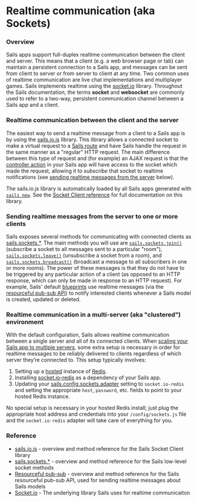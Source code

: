 # Realtime communication (aka Sockets)

### Overview

Sails apps support full-duplex realtime communication between the client and server.  This means that a client (e.g. a web browser page or tab) can maintain a persistent connection to a Sails app, and messages can be sent from client to server or from server to client at any time.  Two common uses of realtime communication are live chat implementations and multiplayer games.  Sails implements realtime using the [socket.io](http://socket.io) library.  Throughout the Sails documentation, the terms **socket** and **websocket** are commonly used to refer to a two-way, persistent communication channel between a Sails app and a client.

### Realtime communication between the client and the server

The easiest way to send a realtime message from a client to a Sails app is by using the [sails.io.js](http://sailsjs.org/documentation/reference/web-sockets/socket-client) library.  This library allows a connected socket to make a virtual request to a [Sails route](http://sailsjs.org/documentation/concepts/routes) and have Sails handle the request in the same manner as a "regular" HTTP request.  The main difference between this type of request and (for example) an AJAX request is that the [controller action](http://sailsjs.org/documentation/concepts/controllers#?actions) in your Sails app will have access to the socket which made the request, allowing it to _subscribe_ that socket to realtime notifications (see [sending realtime messages from the server](http://sailsjs.org/documentation/concepts/realtime#?sending-realtime-messages-from-the-server-to-one-or-more-clients) below).

The sails.io.js library is automatically loaded by all Sails apps generated with [`sails new`](http://sailsjs.org/documentation/reference/command-line-interface/sails-new).  See the [Socket Client reference](http://sailsjs.org/documentation/reference/web-sockets/socket-client) for full documentation on this library.

### Sending realtime messages from the server to one or more clients

Sails exposes several methods for communicating with connected clients as [sails.sockets.*](http://sailsjs.org/documentation/reference/web-sockets/sails-sockets).  The main methods you will use are [`sails.sockets.join()`](http://sailsjs.org/documentation/reference/web-sockets/sails-sockets/sails-sockets-join) (subscribe a socket to all messages sent to a particular "room"), [`sails.sockets.leave()`](http://sailsjs.org/documentation/reference/web-sockets/sails-sockets/sails-sockets-leave) (unsubscribe a socket from a room), and [`sails.sockets.broadcast()`](http://sailsjs.org/documentation/reference/web-sockets/sails-sockets/sails-sockets-broadcast) (broadcast a message to all subscribers in one or more rooms).  The power of these messages is that they do not have to be triggered by any particular action of a client (as opposed to an HTTP response, which can only be made in response to an HTTP request).  For example, Sails' default [blueprints](http://sailsjs.org/documentation/reference/blueprint-api) use realtime messages (via the [resourceful pub-sub API](http://sailsjs.org/documentation/reference/web-sockets/resourceful-pub-sub)) to notify interested clients whenever a Sails model is created, updated or deleted.

### Realtime communication in a multi-server (aka "clustered") environment

With the default configuration, Sails allows realtime communication between a single server and all of its connected clients.  When [scaling your Sails app to multiple servers](http://sailsjs.org/documentation/concepts/deployment/scaling), some extra setup is necessary in order for realtime messages to be reliably delivered to clients regardless of which server they&rsquo;re connected to.  This setup typically involves:

1. Setting up a [hosted](https://www.google.com/search?q=hosted+redis) instance of [Redis](http://redis.io/).
2. Installing [socket.io-redis](https://github.com/socketio/socket.io-redis) as a dependency of your Sails app.
1. Updating your [sails.config.sockets.adapter](http://sailsjs.org/documentation/reference/configuration/sails-config-sockets#?commonlyused-options) setting to `socket.io-redis` and setting the appropriate `host`, `password`, etc. fields to point to your hosted Redis instance.

No special setup is necessary in your hosted Redis install; just plug the appropriate host address and credentials into your `/config/sockets.js` file and the `socket.io-redis` adapter will take care of everything for you.

### Reference

* [sails.io.js](http://sailsjs.org/documentation/reference/web-sockets/socket-client) - overview and method reference for the Sails Socket Client library
* [sails.sockets.*](http://sailsjs.org/documentation/reference/web-sockets/sails-sockets) - overview and method reference for the Sails low-level socket methods
* [Resourceful pub-sub](http://sailsjs.org/documentation/reference/web-sockets/resourceful-pub-sub) - overview and method reference for the Sails resourceful pub-sub API, used for sending realtime messages about Sails models
* [Socket.io](http://socket.io) - The underlying library Sails uses for realtime communicaiton

